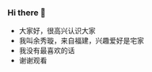 ### Hi there 👋

<!--
**Yucario/Yucario** is a ✨ _special_ ✨ repository because its `README.md` (this file) appears on your GitHub profile.

Here are some ideas to get you started:

- 🔭 I’m currently working on ...
- 🌱 I’m currently learning ...
- 👯 I’m looking to collaborate on ...
- 🤔 I’m looking for help with ...
- 💬 Ask me about ...
- 📫 How to reach me: ...
- 😄 Pronouns: ...
- ⚡ Fun fact: ...
-->
- 大家好，很高兴认识大家
- 我叫余秀璇，来自福建，兴趣爱好是宅家
- 我没有最喜欢的话
- 谢谢观看
